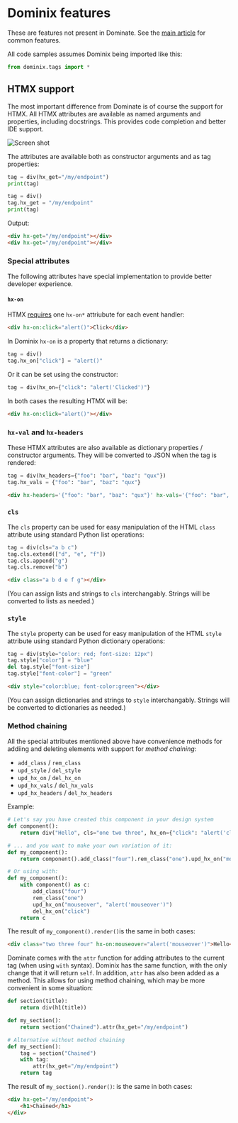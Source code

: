 Dominix features
================

These are features not present in Dominate. See the [main article](//github.com/aremeis/dominix) for 
common features.

All code samples assumes Dominix being imported like this:
```python
from dominix.tags import *
```

HTMX support
------------

The most important difference from Dominate is of course the support for HTMX. All HTMX attributes are 
available as named arguments and properties, including docstrings. This provides code completion and better IDE support.

![Screen shot](//github.org/aremeis/dominix/img/screenshot-1.png)

The attributes are available both as constructor arguments and as tag properties:
```python
tag = div(hx_get="/my/endpoint")
print(tag)

tag = div()
tag.hx_get = "/my/endpoint"
print(tag)
```

Output:
```html
<div hx-get="/my/endpoint"></div>
<div hx-get="/my/endpoint"></div>
```


### Special attributes

The following attributes have special implementation to provide better developer experience.

#### `hx-on`

HTMX [requires](https://htmx.org/attributes/hx-on/) one `hx-on*` attriubute for each event handler:
```html
<div hx-on:click="alert()">Click</div>
```

In Dominix `hx-on` is a property that returns a dictionary:
```python
tag = div()
tag.hx_on["click"] = "alert()"
```

Or it can be set using the constructor:
```python
tag = div(hx_on={"click": "alert('Clicked')"}
```

In both cases the resulting HTMX will be:
```html
<div hx-on:click="alert()"></div>
```

### `hx-val` and `hx-headers`

These HTMX attributes are also available as dictionary properties / constructor arguments.
They will be converted to JSON when the tag is rendered:

```python
tag = div(hx_headers={"foo": "bar", "baz": "qux"})
tag.hx_vals = {"foo": "bar", "baz": "qux"}
```

```html
<div hx-headers='{"foo": "bar", "baz": "qux"}' hx-vals='{"foo": "bar", "baz": "qux"}'></div>
```

### `cls`

The `cls` property can be used for easy manipulation of the HTML `class` attribute using standard Python list operations:

```python
tag = div(cls="a b c")
tag.cls.extend(["d", "e", "f"])
tag.cls.append("g")
tag.cls.remove("b")
```

```html
<div class="a b d e f g"></div>
```

(You can assign lists and strings to `cls` interchangably. Strings will be converted to lists as needed.)


### `style`

The `style` property can be used for easy manipulation of the HTML `style` attribute using standard Python dictionary operations:

```python
tag = div(style="color: red; font-size: 12px")
tag.style["color"] = "blue"
del tag.style["font-size"]
tag.style["font-color"] = "green"
```

```html
<div style="color:blue; font-color:green"></div>
```

(You can assign dictionaries and strings to `style` interchangably. Strings will be converted to dictionaries as needed.)


### Method chaining

All the special attributes mentioned above have convenience methods for addiing and deleting elements 
with support for _method chaining_:
* `add_class` / `rem_class`
* `upd_style` / `del_style`
* `upd_hx_on` / `del_hx_on`
* `upd_hx_vals` / `del_hx_vals`
* `upd_hx_headers` / `del_hx_headers`

Example:
```python
# Let's say you have created this component in your design system
def component():
    return div("Hello", cls="one two three", hx_on={"click": "alert('click')"})

# ... and you want to make your own variation of it:
def my_component():
    return component().add_class("four").rem_class("one").upd_hx_on("mouseover", "alert('mouseover')").del_hx_on("click")

# Or using with:
def my_component():
    with component() as c:
        add_class("four")
        rem_class("one")
        upd_hx_on("mouseover", "alert('mouseover')")
        del_hx_on("click")
    return c
```

The result of `my_component().render()`is the same in both cases:
```html
<div class="two three four" hx-on:mouseover="alert('mouseover')">Hello</div>
```

Dominate comes with the `attr` function for adding attributes to the current tag (when using `with` syntax). 
Dominix has the same function, with the only change that it will return `self`. In addition, `attr` has also been added as a method.
This allows for using method chaining, which may be more convenient in some situation:

```python
def section(title):
    return div(h1(title))

def my_section():
    return section("Chained").attr(hx_get="/my/endpoint")

# Alternative without method chaining
def my_section():
    tag = section("Chained")
    with tag:
        attr(hx_get="/my/endpoint")
    return tag
```

The result of `my_section().render()`: is the same in both cases:
```html
<div hx-get="/my/endpoint">
    <h1>Chained</h1>
</div>
```